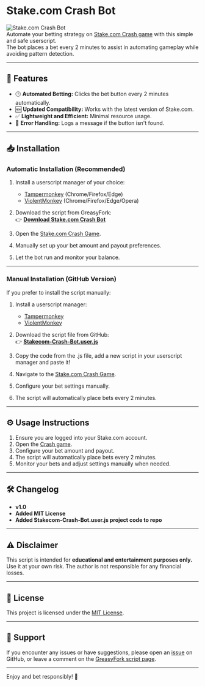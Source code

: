 # Stake.com Crash Bot

![Stake.com Crash Bot](https://img.shields.io/badge/Stake.com-Crash%20Bot-green)  
Automate your betting strategy on [Stake.com Crash game](https://stake.com/casino/games/crash) with this simple and safe userscript.  
The bot places a bet every 2 minutes to assist in automating gameplay while avoiding pattern detection.

---

## 🚀 Features

- 🕒 **Automated Betting:** Clicks the bet button every 2 minutes automatically.
- 🆕 **Updated Compatibility:** Works with the latest version of Stake.com.
- ✅ **Lightweight and Efficient:** Minimal resource usage.
- 🔔 **Error Handling:** Logs a message if the button isn't found.

---

## 📥 Installation

### Automatic Installation (Recommended)

1. Install a userscript manager of your choice:
   - [Tampermonkey](https://www.tampermonkey.net/) (Chrome/Firefox/Edge)
   - [ViolentMonkey](https://violentmonkey.github.io/get-it/) (Chrome/Firefox/Edge/Opera)

2. Download the script from GreasyFork:  
   👉 **[Download Stake.com Crash Bot](https://greasyfork.org/en/scripts/524770-stake-com-crash-bot)**

3. Open the [Stake.com Crash Game](https://stake.com/casino/games/crash).

4. Manually set up your bet amount and payout preferences.

5. Let the bot run and monitor your balance.

---

### Manual Installation (GitHub Version)

If you prefer to install the script manually:

1. Install a userscript manager:
   - [Tampermonkey](https://www.tampermonkey.net/)
   - [ViolentMonkey](https://violentmonkey.github.io/get-it/)

2. Download the script file from GitHub:  
   👉 **[Stakecom-Crash-Bot.user.js](https://github.com/beautifulbran/stakecrashbot/blob/main/Stakecom-Crash-Bot.user.js)**

3. Copy the code from the .js file, add a new script in your userscript manager and paste it! 

4. Navigate to the [Stake.com Crash Game](https://stake.com/casino/games/crash).

5. Configure your bet settings manually.

6. The script will automatically place bets every 2 minutes.

---

## ⚙️ Usage Instructions

1. Ensure you are logged into your Stake.com account.
2. Open the [Crash game](https://stake.com/casino/games/crash).
3. Configure your bet amount and payout.
4. The script will automatically place bets every 2 minutes.
5. Monitor your bets and adjust settings manually when needed.

---

## 🛠 Changelog

- **v1.0**  
- **Added MIT License**
- **Added Stakecom-Crash-Bot.user.js project code to repo**

---

## ⚠️ Disclaimer

This script is intended for **educational and entertainment purposes only.**  
Use it at your own risk. The author is not responsible for any financial losses.

---

## 📝 License

This project is licensed under the [MIT License](LICENSE).

---

## 📩 Support

If you encounter any issues or have suggestions, please open an [issue](https://github.com/beautifulbran/stake-crash-bot/issues) on GitHub, or leave a comment on the [GreasyFork script page](https://greasyfork.org/en/scripts/524770-stake-com-crash-bot).

---

Enjoy and bet responsibly! 🎰
